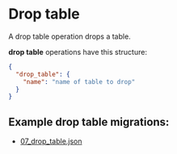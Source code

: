 # Drop table

A drop table operation drops a table.

**drop table** operations have this structure:

```json
{
  "drop_table": {
    "name": "name of table to drop"
  }
}
```

## Example **drop table** migrations:

- [07_drop_table.json](../../examples/07_drop_table.json)
